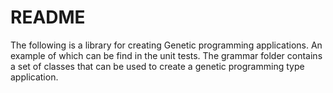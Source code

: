 # README #

The following is a library for creating Genetic programming applications. An example of which can be find in the unit tests. The grammar folder contains a set of classes that can be used to create a genetic programming type application.
